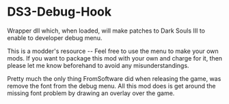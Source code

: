 # DS3-Debug-Hook
 
Wrapper dll which, when loaded, will make patches to Dark Souls III to enable to developer debug menu.

This is a modder's resource -- Feel free to use the menu to make your own mods. If you want to package this mod with your own and charge for it, then please let me know beforehand to avoid any misunderstandings.

Pretty much the only thing FromSoftware did when releasing the game, was remove the font from the debug menu. All this mod does is get around the missing font problem by drawing an overlay over the game.
